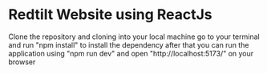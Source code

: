 # Redtilt Website using ReactJs

Clone the repository and cloning into your local machine go to your terminal and run "npm install" to install the dependency after that you can run the application using "npm run dev" and open "http://localhost:5173/" on your browser